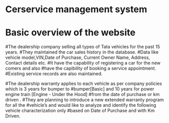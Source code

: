 # Cerservice management system
# Basic overview of the website 
#The dealership company selling all types of Tata vehicles for the past 15 years.
#They maintained the car sales history in the database. 
#Data like vehicle model,VIN,Date of Purchase, Current Owner Name, Address, Contact details etc.
#It have the capability of registering a car for the new comers and also 
#have the capibility of booking a service appointment. 
#Existing service records are also maintained.

#The dealership warranty applies to each vehicle as per company policies which is 3 years for bumper to 
#bumper[Basic] and 10 years for power engine train [Engine - Under the Hood] 
#from the date of purchase or km driven . 
#They are planning to introduce a new extended warranty program for all the 
#vehicle’s and would like to analyze and identify the following vehicle characterization only
#based on Date of Purchase and with Km Driven.
